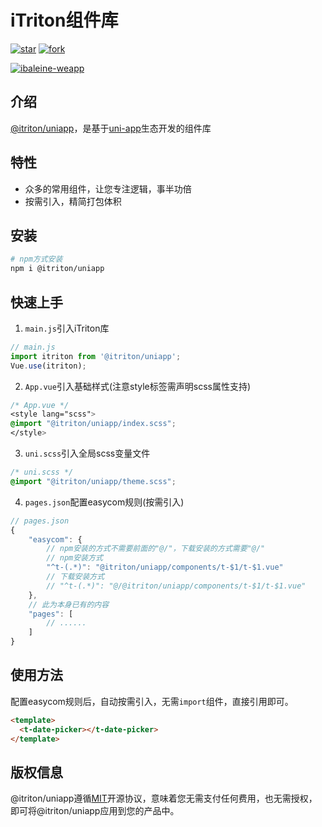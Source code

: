 # iTriton组件库

[![star](https://gitee.com/ibaleine-open-source/itriton-uniapp/badge/star.svg?theme=dark)](https://gitee.com/ibaleine-open-source/ibaleine-weapp/stargazers)
[![fork](https://gitee.com/ibaleine-open-source/itriton-uniapp/badge/fork.svg?theme=dark)](https://gitee.com/ibaleine-open-source/ibaleine-weapp/members)

[![ibaleine-weapp](https://img.shields.io/static/v1?label=Github&message=itriton-uniapp&color=orange)](https://github.com/icjs-cc/itriton-uniapp.git)

## 介绍

[@itriton/uniapp](http://itriton.icjs.ink/)，是基于[uni-app](https://uniapp.dcloud.io/)生态开发的组件库

## 特性

- 众多的常用组件，让您专注逻辑，事半功倍
- 按需引入，精简打包体积

## 安装

```bash
# npm方式安装
npm i @itriton/uniapp
```

## 快速上手

1. `main.js`引入iTriton库
```js
// main.js
import itriton from '@itriton/uniapp';
Vue.use(itriton);
```

2. `App.vue`引入基础样式(注意style标签需声明scss属性支持)
```css
/* App.vue */
<style lang="scss">
@import "@itriton/uniapp/index.scss";
</style>
```

3. `uni.scss`引入全局scss变量文件
```css
/* uni.scss */
@import "@itriton/uniapp/theme.scss";
```

4. `pages.json`配置easycom规则(按需引入)

```js
// pages.json
{
	"easycom": {
		// npm安装的方式不需要前面的"@/"，下载安装的方式需要"@/"
		// npm安装方式
		"^t-(.*)": "@itriton/uniapp/components/t-$1/t-$1.vue"
		// 下载安装方式
		// "^t-(.*)": "@/@itriton/uniapp/components/t-$1/t-$1.vue"
	},
	// 此为本身已有的内容
	"pages": [
		// ......
	]
}
```

## 使用方法
配置easycom规则后，自动按需引入，无需`import`组件，直接引用即可。

```html
<template>
  <t-date-picker></t-date-picker>
</template>
```

## 版权信息
@itriton/uniapp遵循[MIT](https://en.wikipedia.org/wiki/MIT_License)开源协议，意味着您无需支付任何费用，也无需授权，即可将@itriton/uniapp应用到您的产品中。
